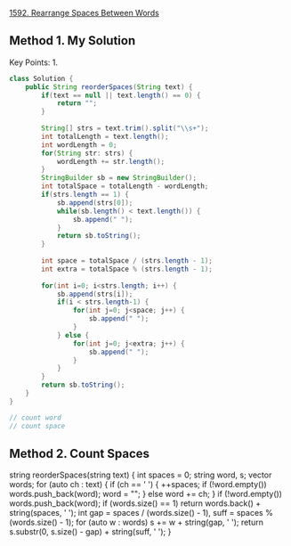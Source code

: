 [1592. Rearrange Spaces Between Words](https://leetcode.com/contest/weekly-contest-207/problems/rearrange-spaces-between-words/)


## Method 1. My Solution
Key Points:
1. 
```java
class Solution {
    public String reorderSpaces(String text) {
        if(text == null || text.length() == 0) {
            return "";
        }
        
        String[] strs = text.trim().split("\\s+");
        int totalLength = text.length();
        int wordLength = 0;
        for(String str: strs) {
            wordLength += str.length();
        }
        StringBuilder sb = new StringBuilder();
        int totalSpace = totalLength - wordLength;
        if(strs.length == 1) {
            sb.append(strs[0]);
            while(sb.length() < text.length()) {
                sb.append(" ");
            }
            return sb.toString();
        }
        
        int space = totalSpace / (strs.length - 1);
        int extra = totalSpace % (strs.length - 1);
        
        for(int i=0; i<strs.length; i++) {
            sb.append(strs[i]);
            if(i < strs.length-1) {
                for(int j=0; j<space; j++) {
                    sb.append(" ");
                }
            } else {
                for(int j=0; j<extra; j++) {
                    sb.append(" ");
                }
            }
        }
        return sb.toString();
    }
}

// count word
// count space
```


## Method 2. Count Spaces
string reorderSpaces(string text) {
    int spaces = 0;
    string word, s;
    vector<string> words;
    for (auto ch : text) {
        if (ch == ' ') {
            ++spaces;
            if (!word.empty())
                words.push_back(word);
            word = "";
        }
        else
            word += ch;
    }
    if (!word.empty())
        words.push_back(word);
    if (words.size() == 1)
        return words.back() + string(spaces, ' ');
    int gap = spaces / (words.size() - 1), suff = spaces % (words.size() - 1);
    for (auto w : words)
        s += w + string(gap, ' ');
    return s.substr(0, s.size() - gap) + string(suff, ' ');
}
